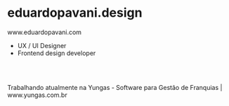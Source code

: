 <h1>eduardopavani.design</h1>
<p color-#ffcc00>www.eduardopavani.com</p>
<ul>
  <li>UX / UI Designer</li>
  <li>Frontend design developer</li>
</ul>
<br><br>
<p>Trabalhando atualmente na Yungas - Software para Gestão de Franquias | www.yungas.com.br </p>

<!--
**dudupavani/dudupavani** is a ✨ _special_ ✨ repository because its `README.md` (this file) appears on your GitHub profile.

Here are some ideas to get you started:

- 🔭 I’m currently working on ...
- 🌱 I’m currently learning ...
- 👯 I’m looking to collaborate on ...
- 🤔 I’m looking for help with ...
- 💬 Ask me about ...
- 📫 How to reach me: ...
- 😄 Pronouns: ...
- ⚡ Fun fact: ...
-->
